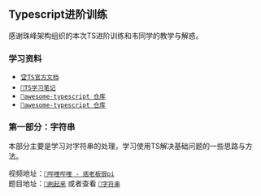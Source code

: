 ## Typescript进阶训练

感谢珠峰架构组织的本次TS进阶训练和韦同学的教学与解惑。

### 学习资料

- [`🏆TS官方文档`](https://www.typescriptlang.org/docs/)
- [`📝TS学习笔记`](https://juejin.cn/post/6844903981227966471)
- [`📌awesome-typescript 仓库`](https://github.com/dzharii/awesome-typescript)
- [`📌awesome-typescript 仓库`](https://github.com/semlinker/awesome-typescript)

### 第一部分：字符串

本部分主要是学习对字符串的处理，学习使用TS解决基础问题的一些思路与方法。

视频地址：[`💖哔哩哔哩 - 痞老板很pi`](https://www.bilibili.com/video/BV1EY411s7EY) <br />
题目地址：[`🎈刷起来`](https://www.wolai.com/aE1oVmBGkgqPhzQcwmRuJU) 或者查看 [`🍭字符串`](src/String/README.md)

